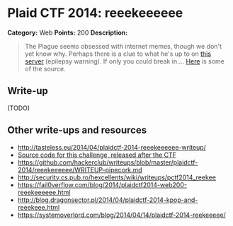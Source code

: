# Plaid CTF 2014: reeekeeeeee

**Category:** Web
**Points:** 200
**Description:**

> The Plague seems obsessed with internet memes, though we don't yet know why. Perhaps there is a clue to what he's up to on [this server](http://54.82.251.203:8000/) (epilepsy warning). If only you could break in.... [Here](reekee-d45a5cec85c467ed9a21934b871a88d1.tar.bz2) is some of the source.

## Write-up

(TODO)

## Other write-ups and resources

* <http://tasteless.eu/2014/04/plaidctf-2014-reeekeeeeee-writeup/>
* [Source code for this challenge, released after the CTF](https://github.com/pwning/plaidctf2014/tree/master/web/reekee)
* <https://github.com/hackerclub/writeups/blob/master/plaidctf-2014/reeekeeeeee/WRITEUP-pipecork.md>
* <http://security.cs.pub.ro/hexcellents/wiki/writeups/pctf2014_reekee>
* <https://fail0verflow.com/blog/2014/plaidctf2014-web200-reeekeeeeee.html>
* <http://blog.dragonsector.pl/2014/04/plaidctf-2014-kpop-and-reeekeee.html>
* <https://systemoverlord.com/blog/2014/04/14/plaidctf-2014-reekeeeee/>
